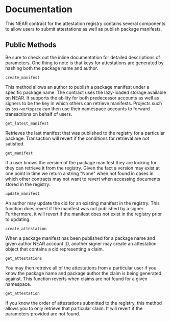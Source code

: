 # Documentation

This NEAR contract for the attestation registry contains several components to allow users to submit attestations as well as publish package manifests.


## Public Methods

Be sure to check out the inline documentation for detailed descriptions of parameters. One thing to note is that keys for attestations are generated by hashing both the package name and author.

``create_manifest``

This method allows an author to publish a package manifest under a specific package name. The contract uses the lazy-loaded storage available on NEAR. It supports the ability for both predecessor accounts as well as signers to be the key in which others can retrieve manifests.
Projects such as `bos-workspace` can then use their namespace accounts to forward transactions on behalf of users.

``get_latest_manifest``

Retrieves the last manifest that was published to the registry for a particular package. Transaction will revert if the conditions for retrieval are not satisfied.

``get_manifest``

If a user knows the version of the package manifest they are looking for they can retrieve it from the registry. Given the fact a version may exist at one point in time we return a string "None" when not found in cases in which other contracts may not want to revert when accessing
documents stored in the registry.

``update_manifest``

An author may update the cid for an existing manifest in the registry. This function does revert if the manifest was not published by a signer. Furthermore, it will revert if the manifest does not exist in the registry prior to updating.

``create_attestation``

When a package manifest has been published for a package name and given author NEAR account ID, another signer may create an attestation object that contains a cid representing a claim.

``get_attestations``

You may then retreive all of the attestations from a particular user if you know the package name and package author the claim is being generated against. This function reverts when claims are not found for a given namespace.

``get_attestation``

If you know the order of attestations submitted to the registry, this method allows you to only retrieve that particular claim. It will revert if the parameters provided are not found.

